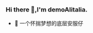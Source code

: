### Hi there 👋,I'm demoAlitalia.

- 🔭 一个怀揣梦想的底层安服仔
 
<!--

![](https://github-readme-stats.vercel.app/api?username=demoAlitalia&show_icons=true&theme=transparent)

-->


